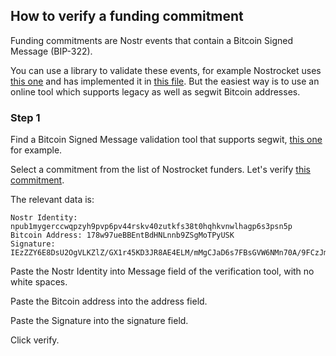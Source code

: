 ## How to verify a funding commitment

Funding commitments are Nostr events that contain a Bitcoin Signed Message (BIP-322).



You can use a library to validate these events, for example Nostrocket uses [this one](https://github.com/bitcoinjs/bitcoinjs-message) and has implemented it in [this file](https://github.com/nostrocket/nostr.hk/blob/master/verifyBitcoinSignedMessage.js). But the easiest way is to use an online tool which supports legacy as well as segwit Bitcoin addresses.

### Step 1
Find a Bitcoin Signed Message validation tool that supports segwit, [this one](https://www.verifybitcoinmessage.com/) for example.

Select a commitment from the list of Nostrocket funders. Let's verify [this commitment](note1ywfa8xmg7kyjazjlh0m4t6fw5esvlt8pccumr9n53zetmyma7mys37mmr6).

The relevant data is: 
```
Nostr Identity: npub1mygerccwqpzyh9pvp6pv44rskv40zutkfs38t0hqhkvnwlhagp6s3psn5p
Bitcoin Address: 178w97ueBBEntBdHNLnnb9ZSgMoTPyUSK
Signature: IEzZZY6E8DsU2OgVLKZlZ/GX1r45KD3JR8AE4ELM/mMgCJaD6s7FBsGVW6NMn70A/9FCzJmpkfIrmFEzl11FI1U=
```

Paste the Nostr Identity into Message field of the verification tool, with no white spaces.

Paste the Bitcoin address into the address field.

Paste the Signature into the signature field.

Click verify.